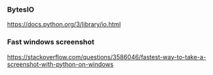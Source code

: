 ### BytesIO
https://docs.python.org/3/library/io.html

### Fast windows screenshot
https://stackoverflow.com/questions/3586046/fastest-way-to-take-a-screenshot-with-python-on-windows


